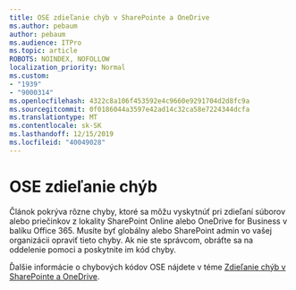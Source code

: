 ```yaml
---
title: OSE zdieľanie chýb v SharePointe a OneDrive
ms.author: pebaum
author: pebaum
ms.audience: ITPro
ms.topic: article
ROBOTS: NOINDEX, NOFOLLOW
localization_priority: Normal
ms.custom:
- "1939"
- "9000314"
ms.openlocfilehash: 4322c8a106f453592e4c9660e9291704d2d8fc9a
ms.sourcegitcommit: 0f0186044a3597e42ad14c32ca58e7224344dcfa
ms.translationtype: MT
ms.contentlocale: sk-SK
ms.lasthandoff: 12/15/2019
ms.locfileid: "40049028"
---
```

# <a name="ose-sharing-errors"></a>OSE zdieľanie chýb

Článok pokrýva rôzne chyby, ktoré sa môžu vyskytnúť pri zdieľaní súborov alebo priečinkov z lokality SharePoint Online alebo OneDrive for Business v balíku Office 365. Musíte byť globálny alebo SharePoint admin vo vašej organizácii opraviť tieto chyby. Ak nie ste správcom, obráťte sa na oddelenie pomoci a poskytnite im kód chyby.

Ďalšie informácie o chybových kódov OSE nájdete v téme [Zdieľanie chýb v SharePointe a OneDrive](https://docs.microsoft.com/sharepoint/sharepoint-onedrive-error-message).
